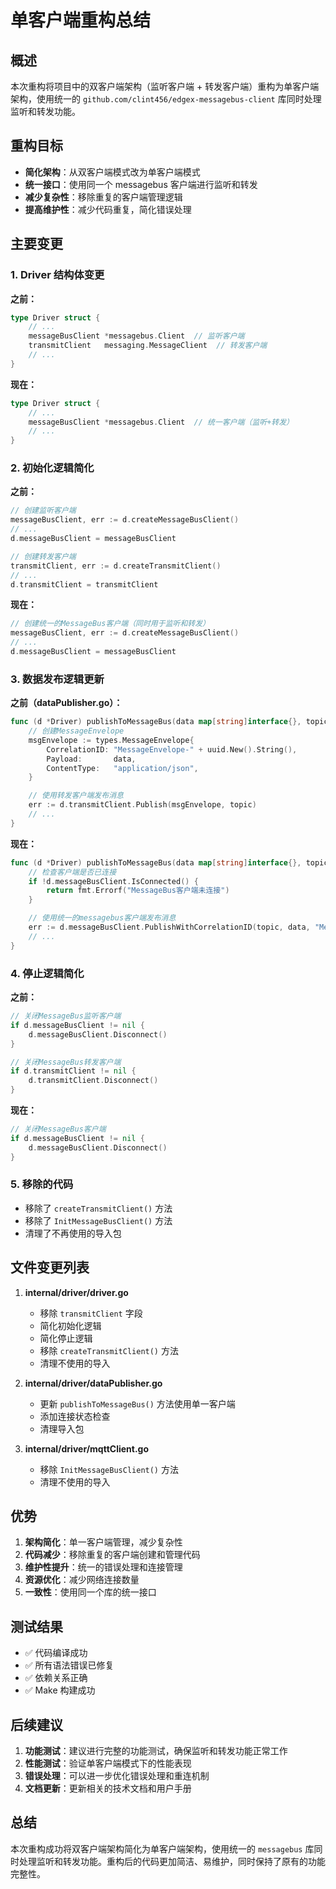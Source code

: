 # 单客户端重构总结

## 概述

本次重构将项目中的双客户端架构（监听客户端 + 转发客户端）重构为单客户端架构，使用统一的 `github.com/clint456/edgex-messagebus-client` 库同时处理监听和转发功能。

## 重构目标

- **简化架构**：从双客户端模式改为单客户端模式
- **统一接口**：使用同一个 messagebus 客户端进行监听和转发
- **减少复杂性**：移除重复的客户端管理逻辑
- **提高维护性**：减少代码重复，简化错误处理

## 主要变更

### 1. Driver 结构体变更

**之前：**
```go
type Driver struct {
    // ...
    messageBusClient *messagebus.Client  // 监听客户端
    transmitClient   messaging.MessageClient  // 转发客户端
    // ...
}
```

**现在：**
```go
type Driver struct {
    // ...
    messageBusClient *messagebus.Client  // 统一客户端（监听+转发）
    // ...
}
```

### 2. 初始化逻辑简化

**之前：**
```go
// 创建监听客户端
messageBusClient, err := d.createMessageBusClient()
// ...
d.messageBusClient = messageBusClient

// 创建转发客户端
transmitClient, err := d.createTransmitClient()
// ...
d.transmitClient = transmitClient
```

**现在：**
```go
// 创建统一的MessageBus客户端（同时用于监听和转发）
messageBusClient, err := d.createMessageBusClient()
// ...
d.messageBusClient = messageBusClient
```

### 3. 数据发布逻辑更新

**之前（dataPublisher.go）：**
```go
func (d *Driver) publishToMessageBus(data map[string]interface{}, topic string) error {
    // 创建MessageEnvelope
    msgEnvelope := types.MessageEnvelope{
        CorrelationID: "MessageEnvelope-" + uuid.New().String(),
        Payload:       data,
        ContentType:   "application/json",
    }

    // 使用转发客户端发布消息
    err := d.transmitClient.Publish(msgEnvelope, topic)
    // ...
}
```

**现在：**
```go
func (d *Driver) publishToMessageBus(data map[string]interface{}, topic string) error {
    // 检查客户端是否已连接
    if !d.messageBusClient.IsConnected() {
        return fmt.Errorf("MessageBus客户端未连接")
    }

    // 使用统一的messagebus客户端发布消息
    err := d.messageBusClient.PublishWithCorrelationID(topic, data, "MessageEnvelope-"+uuid.New().String())
    // ...
}
```

### 4. 停止逻辑简化

**之前：**
```go
// 关闭MessageBus监听客户端
if d.messageBusClient != nil {
    d.messageBusClient.Disconnect()
}

// 关闭MessageBus转发客户端
if d.transmitClient != nil {
    d.transmitClient.Disconnect()
}
```

**现在：**
```go
// 关闭MessageBus客户端
if d.messageBusClient != nil {
    d.messageBusClient.Disconnect()
}
```

### 5. 移除的代码

- 移除了 `createTransmitClient()` 方法
- 移除了 `InitMessageBusClient()` 方法
- 清理了不再使用的导入包

## 文件变更列表

1. **internal/driver/driver.go**
   - 移除 `transmitClient` 字段
   - 简化初始化逻辑
   - 简化停止逻辑
   - 移除 `createTransmitClient()` 方法
   - 清理不使用的导入

2. **internal/driver/dataPublisher.go**
   - 更新 `publishToMessageBus()` 方法使用单一客户端
   - 添加连接状态检查
   - 清理导入包

3. **internal/driver/mqttClient.go**
   - 移除 `InitMessageBusClient()` 方法
   - 清理不使用的导入

## 优势

1. **架构简化**：单一客户端管理，减少复杂性
2. **代码减少**：移除重复的客户端创建和管理代码
3. **维护性提升**：统一的错误处理和连接管理
4. **资源优化**：减少网络连接数量
5. **一致性**：使用同一个库的统一接口

## 测试结果

- ✅ 代码编译成功
- ✅ 所有语法错误已修复
- ✅ 依赖关系正确
- ✅ Make 构建成功

## 后续建议

1. **功能测试**：建议进行完整的功能测试，确保监听和转发功能正常工作
2. **性能测试**：验证单客户端模式下的性能表现
3. **错误处理**：可以进一步优化错误处理和重连机制
4. **文档更新**：更新相关的技术文档和用户手册

## 总结

本次重构成功将双客户端架构简化为单客户端架构，使用统一的 `messagebus` 库同时处理监听和转发功能。重构后的代码更加简洁、易维护，同时保持了原有的功能完整性。
